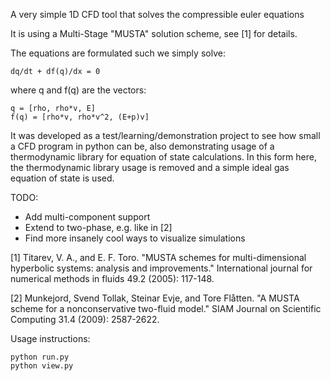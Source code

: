 A very simple 1D CFD tool that solves the compressible euler equations


It is using a Multi-Stage "MUSTA" solution scheme, see [1] for
details.

The equations are formulated such we simply solve:
```
dq/dt + df(q)/dx = 0
```
where q and f(q) are the vectors:
```
q = [rho, rho*v, E]
f(q) = [rho*v, rho*v^2, (E+p)v]
```

It was developed as a test/learning/demonstration project to see how
small a CFD program in python can be, also demonstrating usage of a
thermodynamic library for equation of state calculations. In this
form here, the thermodynamic library usage is removed and a simple
ideal gas equation of state is used.

TODO:
 - Add multi-component support
 - Extend to two-phase, e.g. like in [2]
 - Find more insanely cool ways to visualize simulations

[1] Titarev, V. A., and E. F. Toro. "MUSTA schemes for
multi-dimensional hyperbolic systems: analysis and improvements."
International journal for numerical methods in fluids 49.2 (2005):
117-148.

[2] Munkejord, Svend Tollak, Steinar Evje, and Tore Flåtten. "A MUSTA
scheme for a nonconservative two-fluid model." SIAM Journal on
Scientific Computing 31.4 (2009): 2587-2622.


Usage instructions:
```
python run.py
python view.py 
```